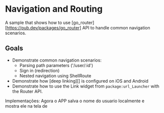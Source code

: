 # Navigation and Routing
A sample that shows how to use [go_router][https://pub.dev/packages/go_router]
API to handle common navigation scenarios.

## Goals
- Demonstrate common navigation scenarios:
  - Parsing path parameters ('/user/:id')
  - Sign in (redirection)
  - Nested navigation using ShellRoute
- Demonstrate how [deep linking][] is configured on iOS and Android
- Demonstrate how to use the Link widget from `package:url_Launcher` with the
  Router API.

Implementações:
Agora o APP salva o nome do usuario localmente e mostra ele na tela de 
